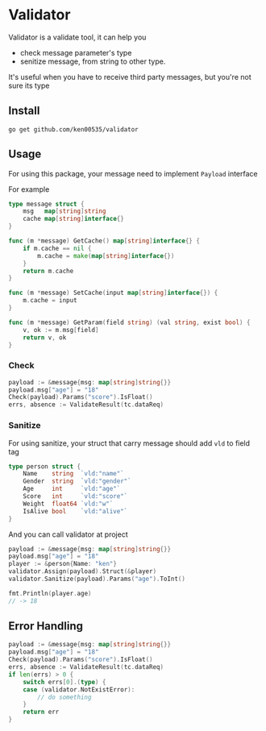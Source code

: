 # Validator

Validator is a validate tool, it can help you

- check message parameter's type
- senitize message, from string to other type.

It's useful when you have to receive third party messages, but you're not sure its type

## Install

```
go get github.com/ken00535/validator
```

## Usage

For using this package, your message need to implement `Payload` interface

For example

```go
type message struct {
	msg   map[string]string
	cache map[string]interface{}
}

func (m *message) GetCache() map[string]interface{} {
	if m.cache == nil {
		m.cache = make(map[string]interface{})
	}
	return m.cache
}

func (m *message) SetCache(input map[string]interface{}) {
	m.cache = input
}

func (m *message) GetParam(field string) (val string, exist bool) {
	v, ok := m.msg[field]
	return v, ok
}
```

### Check

```go
payload := &message{msg: map[string]string{}}
payload.msg["age"] = "18"
Check(payload).Params("score").IsFloat()
errs, absence := ValidateResult(tc.dataReq)
```

### Sanitize

For using sanitize, your struct that carry message should add `vld` to field tag

```go
type person struct {
	Name    string  `vld:"name"`
	Gender  string  `vld:"gender"`
	Age     int     `vld:"age"`
	Score   int     `vld:"score"`
	Weight  float64 `vld:"w"`
	IsAlive bool    `vld:"alive"`
}
```

And you can call validator at project

```go
payload := &message{msg: map[string]string{}}
payload.msg["age"] = "18"
player := &person{Name: "ken"}
validator.Assign(payload).Struct(&player)
validator.Sanitize(payload).Params("age").ToInt()

fmt.Println(player.age)
// -> 18
```

## Error Handling

```go
payload := &message{msg: map[string]string{}}
payload.msg["age"] = "18"
Check(payload).Params("score").IsFloat()
errs, absence := ValidateResult(tc.dataReq)
if len(errs) > 0 {
	switch errs[0].(type) {
	case (validator.NotExistError):
		// do something
	}
	return err
}
```

